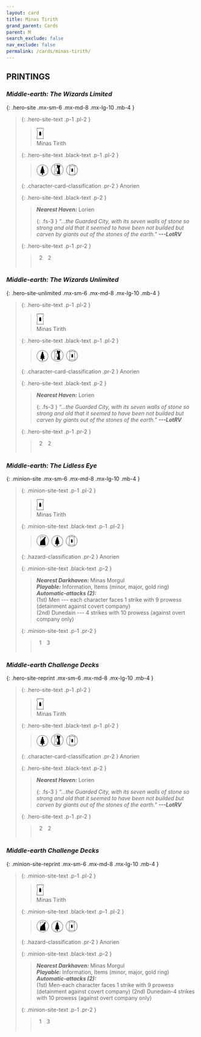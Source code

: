 ```yaml
---
layout: card
title: Minas Tirith
grand_parent: Cards
parent: M
search_exclude: false
nav_exclude: false
permalink: /cards/minas-tirith/
---
```


## PRINTINGS


### _Middle-earth: The Wizards Limited_

{: .hero-site .mx-sm-6 .mx-md-8 .mx-lg-10 .mb-4 }
> {: .hero-site-text .p-1 .pl-2 }
> > <div class="card-mp"><img src="/assets/images/free-hold.svg"></div>
> > <div class="character-card-name">Minas Tirith</div>
>
> {: .hero-site-text .black-text .p-1 .pl-2 }
> > ![](/assets/images/wilderness.svg)&ensp;![](/assets/images/border-land.svg)&ensp;![](/assets/images/free-domain.svg)
>
> {: .character-card-classification .pr-2 }
> Anorien
>
> {: .hero-site-text .black-text .p-2 }
> > _**Nearest Haven:**_ Lorien  
> > 
> > {: .fs-3 } 
> > _“...the Guarded City, with its seven walls of stone so strong and old that it seemed to have been not builded but carven by giants out of the stones of the earth."_ ***---&#65279;LotRV*** 
> 
> {: .hero-site-text .p-1 .pr-2 }
> > <div class="hero-site-draw"><span class="hero-you-draw">&ensp;2&ensp;</span><span class="hero-opp-draw">&ensp;2&ensp;</span></div>
> > <div class="card-corruption">&nbsp;</div>

### _Middle-earth: The Wizards Unlimited_

{: .hero-site-unlimited .mx-sm-6 .mx-md-8 .mx-lg-10 .mb-4 }
> {: .hero-site-text .p-1 .pl-2 }
> > <div class="card-mp"><img src="/assets/images/free-hold.svg"></div>
> > <div class="character-card-name">Minas Tirith</div>
>
> {: .hero-site-text .black-text .p-1 .pl-2 }
> > ![](/assets/images/wilderness.svg)&ensp;![](/assets/images/border-land.svg)&ensp;![](/assets/images/free-domain.svg)
>
> {: .character-card-classification .pr-2 }
> Anorien
>
> {: .hero-site-text .black-text .p-2 }
> > _**Nearest Haven:**_ Lorien  
> > 
> > {: .fs-3 } 
> > _“...the Guarded City, with its seven walls of stone so strong and old that it seemed to have been not builded but carven by giants out of the stones of the earth."_ ***---&#65279;LotRV*** 
> 
> {: .hero-site-text .p-1 .pr-2 }
> > <div class="hero-site-draw"><span class="hero-you-draw">&ensp;2&ensp;</span><span class="hero-opp-draw">&ensp;2&ensp;</span></div>
> > <div class="card-corruption">&nbsp;</div>

### _Middle-earth: The Lidless Eye_

{: .minion-site .mx-sm-6 .mx-md-8 .mx-lg-10 .mb-4 }
> {: .minion-site-text .p-1 .pl-2 }
> > <div class="card-mp"><img src="/assets/images/free-hold.svg"></div>
> > <div class="card-name">Minas Tirith</div>
>
> {: .minion-site-text .black-text .p-1 .pl-2 }
> > ![](/assets/images/shadow-land.svg)&ensp;![](/assets/images/wilderness.svg)&ensp;![](/assets/images/free-domain.svg)
>
> {: .hazard-classification .pr-2 }
> Anorien
>
> {: .minion-site-text .black-text .p-2 }
> > ***Nearest Darkhaven:*** Minas Morgul <br>_**Playable:**_ Information, Items (minor, major, gold ring) <br>_**Automatic-attacks (2):**_<br>  (1st) Men --- each character faces 1 strike with 9 prowess (detainment against covert company) <br>(2nd) Dunedain --- 4 strikes with 10 prowess (against overt company only) 
> 
> {: .minion-site-text .p-1 .pr-2 }
> > <div class="hero-site-draw"><span class="minion-you-draw">&ensp;1&ensp;</span><span class="minion-opp-draw">&ensp;3&ensp;</span></div>
> > <div class="card-corruption">&nbsp;</div>

### _Middle-earth Challenge Decks_

{: .hero-site-reprint .mx-sm-6 .mx-md-8 .mx-lg-10 .mb-4 }
> {: .hero-site-text .p-1 .pl-2 }
> > <div class="card-mp"><img src="/assets/images/free-hold.svg"></div>
> > <div class="character-card-name">Minas Tirith</div>
>
> {: .hero-site-text .black-text .p-1 .pl-2 }
> > ![](/assets/images/wilderness.svg)&ensp;![](/assets/images/border-land.svg)&ensp;![](/assets/images/free-domain.svg)
>
> {: .character-card-classification .pr-2 }
> Anorien
>
> {: .hero-site-text .black-text .p-2 }
> > _**Nearest Haven:**_ Lorien  
> > 
> > {: .fs-3 } 
> > _“...the Guarded City, with its seven walls of stone so strong and old that it seemed to have been not builded but carven by giants out of the stones of the earth."_ ***---&#65279;LotRV*** 
> 
> {: .hero-site-text .p-1 .pr-2 }
> > <div class="hero-site-draw"><span class="hero-you-draw">&ensp;2&ensp;</span><span class="hero-opp-draw">&ensp;2&ensp;</span></div>
> > <div class="card-corruption">&nbsp;</div>

### _Middle-earth Challenge Decks_

{: .minion-site-reprint .mx-sm-6 .mx-md-8 .mx-lg-10 .mb-4 }
> {: .minion-site-text .p-1 .pl-2 }
> > <div class="card-mp"><img src="/assets/images/free-hold.svg"></div>
> > <div class="card-name">Minas Tirith</div>
>
> {: .minion-site-text .black-text .p-1 .pl-2 }
> > ![](/assets/images/shadow-land.svg)&ensp;![](/assets/images/wilderness.svg)&ensp;![](/assets/images/free-domain.svg)
>
> {: .hazard-classification .pr-2 }
> Anorien
>
> {: .minion-site-text .black-text .p-2 }
> > ***Nearest Darkhaven:*** Minas Morgul <br>_**Playable:**_ Information, Items (minor, major, gold ring) <br>_**Automatic-attacks (2):**_<br>  (1st) Men-each character faces 1 strike with 9 prowess (detainment against covert company) (2nd) Dunedain-4 strikes with 10 prowess (against overt company only) 
> 
> {: .minion-site-text .p-1 .pr-2 }
> > <div class="hero-site-draw"><span class="minion-you-draw">&ensp;1&ensp;</span><span class="minion-opp-draw">&ensp;3&ensp;</span></div>
> > <div class="card-corruption">&nbsp;</div>
